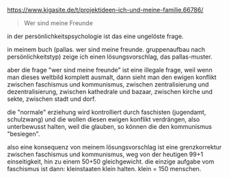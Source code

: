 https://www.kigasite.de/t/projektideen-ich-und-meine-familie.66786/

> Wer sind meine Freunde

in der persönlichkeitspsychologie ist das eine ungelöste frage.

in meinem buch (pallas. wer sind meine freunde. gruppenaufbau nach persönlichkeitstyp) zeige ich einen lösungsvorschlag, das pallas-muster.

aber die frage "wer sind meine freunde" ist eine illegale frage, weil wenn man dieses weltbild komplett ausmalt, dann sieht man den ewigen konflikt zwischen faschismus und kommunismus, zwischen zentralisierung und dezentralisierung, zwischen kathedrale und bazaar, zwischen kirche und sekte, zwischen stadt und dorf.

die "normale" erziehung wird kontrolliert durch faschisten (jugendamt, schulzwang) und die wollen diesen ewigen konflikt verdrängen, also unterbewusst halten, weil die glauben, so können die den kommunismus "besiegen".

also eine konsequenz von meinem lösungsvorschlag ist eine grenzkorrektur zwischen faschismus und kommunismus, weg von der heutigen 99+1 einseitigkeit, hin zu einem 50+50 gleichgewicht. die einzige aufgabe vom faschismus ist dann: kleinstaaten klein halten. klein = 150 menschen.